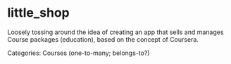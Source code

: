 # little_shop

Loosely tossing around the idea of creating an app that sells and manages Course packages (education), based on the concept of Coursera. 

Categories: Courses (one-to-many; belongs-to?)
